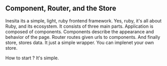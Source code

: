 ## Component, Router, and the Store

Inesita its a simple, light, ruby frontend framework. Yes, ruby, it's all about Ruby, and its ecosystem.
It consists of three main parts. Application is composed of components. Components describe the appearance and behavior of the page.
Router routes given urls to components. And finally store, stores data. It just a simple wrapper. You can implenet your own store.

How to start ? It's simple.
